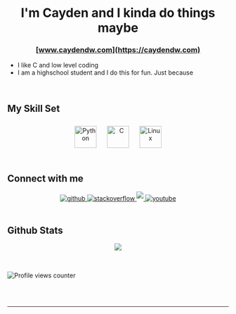# <div align="center">I'm Cayden and I kinda do things maybe</div>  
### <div align="center">[www.caydendw.com](https://caydendw.com)</div>  

- I like C and low level coding  
- I am a highschool student and I do this for fun. Just because


<br/>  


## My Skill Set  


<div align="center">  
<img style="margin: 10px" src="https://profilinator.rishav.dev/skills-assets/python-original.svg" alt="Python" height="50" />  
<img style="margin: 10px" src="https://profilinator.rishav.dev/skills-assets/c-original.svg" alt="C" height="50" />  
<img style="margin: 10px" src="https://profilinator.rishav.dev/skills-assets/linux-original.svg" alt="Linux" height="50" />  
</div>

<br/>  


## Connect with me  
<div align="center">
<a href="https://github.com/CaydendW" target="_blank">
<img src=https://img.shields.io/badge/github-%2324292e.svg?&style=for-the-badge&logo=github&logoColor=white alt=github style="margin-bottom: 5px;" />
</a>
<a href="https://stackoverflow.com/users/14544839/caydendw" target="_blank">
<img src=https://img.shields.io/badge/stackoverflow-%23F28032.svg?&style=for-the-badge&logo=stackoverflow&logoColor=white alt=stackoverflow style="margin-bottom: 5px;" />
</a> 
<a href="https://reddit.com/u/CaydendW" target="_blank">
<img src=https://img.shields.io/badge/reddit-%23ff4500.svg?style=for-the-badge&logo=reddit&logoColor=white style="margin-bottom: 5px;" />
</a>
<a href="https://www.youtube.com/channel/UC9KmmnFmuHkegRu1LnjiYaQ" target="_blank">
<img src=https://img.shields.io/badge/youtube-%23EE4831.svg?&style=for-the-badge&logo=youtube&logoColor=white alt=youtube style="margin-bottom: 5px;" />
</a>
</div>  
  

<br/>  


## Github Stats  
<div align="center"><img src="https://github-readme-stats.vercel.app/api?username=CaydendW&show_icons=true&count_private=true&hide_border=true" align="center" /></div>  

<br/>  


  

<br/>  

![Profile views counter](https://komarev.com/ghpvc/?username=CaydendW&&style=flat-square)  
  

<br/>  


<br />

----
